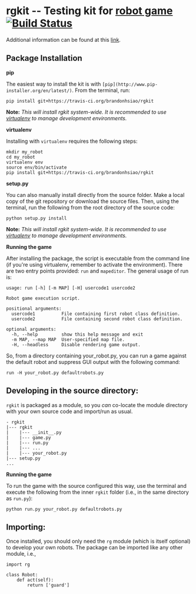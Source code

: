 # rgkit -- Testing kit for [robot game](http://robotgame.org) [![Build Status](https://travis-ci.org/brandonhsiao/rgkit.png?branch=master)](https://travis-ci.org/brandonhsiao/rgkit) #

Additional information can be found at this [link](http://robotgame.org/kit).

## Package Installation

__pip__

The easiest way to install the kit is with `[pip](http://www.pip-installer.org/en/latest/)`. From the terminal, run:

`pip install git+https://travis-ci.org/brandonhsiao/rgkit`

__Note:__ *This will install rgkit system-wide. It is recommended to use [virtualenv](http://www.virtualenv.org/en/latest/) to manage development environments.*

__virtualenv__

Installing with `virtualenv` requires the following steps:

```
mkdir my_robot
cd my_robot
virtualenv env
source env/bin/activate
pip install git+https://travis-ci.org/brandonhsiao/rgkit
```

__setup.py__

You can also manually install directly from the source folder. Make a local copy of the git repository or download the source files. Then, using the terminal, run the following from the root directory of the source code:

`python setup.py install`

__Note:__ *This will install rgkit system-wide. It is recommended to use [virtualenv](http://www.virtualenv.org/en/latest/) to manage development environments.*

__Running the game__

After installing the package, the script is executable from the command line (if you're using virtualenv, remember to activate the environment). There are two entry points provided: `run` and `mapeditor`. The general usage of run is:

```
usage: run [-h] [-m MAP] [-H] usercode1 usercode2

Robot game execution script.

positional arguments:
  usercode1          File containing first robot class definition.
  usercode2          File containing second robot class definition.

optional arguments:
  -h, --help         show this help message and exit
  -m MAP, --map MAP  User-specified map file.
  -H, --headless     Disable rendering game output.
```

So, from a directory containing your_robot.py, you can run a game against the default robot and suppress GUI output with the following command:

`run -H your_robot.py defaultrobots.py`

## Developing in the source directory:

`rgkit` is packaged as a module, so you *can* co-locate the module directory with your own source code and import/run as usual. 
```
- rgkit
|--- rgkit
|    |--- __init__.py
|    |--- game.py
|    |--- run.py
|    |--- ...
|    |--- your_robot.py
|--- setup.py
...
```

__Running the game__

To run the game with the source configured this way, use the terminal and execute the following from the inner `rgkit` folder (i.e., in the same directory as `run.py`):

`python run.py your_robot.py defaultrobots.py`

## Importing:

Once installed, you should only need the `rg` module (which is itself optional) to develop your own robots. The package can be imported like any other module, i.e.,

```
import rg

class Robot:
    def act(self):
        return ['guard']

```
